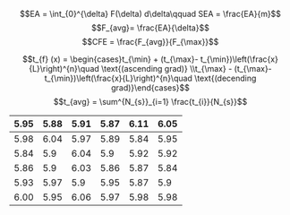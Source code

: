 $$EA = \int_{0}^{\delta} F(\delta) d\delta\qquad  SEA = \frac{EA}{m}$$
$$F_{avg}= \frac{EA}{\delta}$$
$$CFE = \frac{F_{avg}}{F_{\max}}$$

$$t_{f} (x) = \begin{cases}t_{\min} + (t_{\max}- t_{\min})\left(\frac{x}{L}\right)^{n}\quad \text{(ascending grad)} \\t_{\max} - (t_{\max}- t_{\min})\left(\frac{x}{L}\right)^{n}\quad  \text{(decending grad)}\end{cases}$$
$$t_{avg} =  \sum^{N_{s}}_{i=1} \frac{t_{i}}{N_{s}}$$



| 5.95 | 5.88 | 5.91 | 5.87 | 6.11 | 6.05 |
| ---- | ---- | ---- | ---- | ---- | ---- |
| 5.98 | 6.04 | 5.97 | 5.89 | 5.84 | 5.95 |
| 5.84 | 5.9  | 6.04 | 5.9  | 5.92 | 5.92 |
| 5.86 | 5.9  | 6.03 | 5.86 | 5.87 | 5.84 |
| 5.93 | 5.97 | 5.9  | 5.95 | 5.87 | 5.9  |
| 6.00 | 5.95 | 6.06 | 5.97 | 5.98 | 5.98 |
